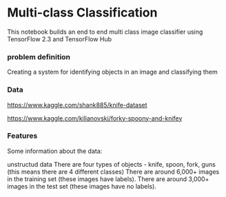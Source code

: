 
# Multi-class Classification
This notebook builds an end to end multi class image classifier using TensorFlow 2.3 and TensorFlow Hub

### problem definition

Creating a system for identifying objects in an image and classifying them

### Data

https://www.kaggle.com/shank885/knife-dataset

https://www.kaggle.com/kilianovski/forky-spoony-and-knifey

### Features
Some information about the data:


unstructud data
There are four types of objects - knife, spoon, fork, guns (this means there are 4 different classes)
There are around 6,000+ images in the training set (these images have labels).
There are around 3,000+ images in the test set (these images have no labels).
